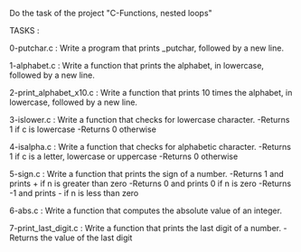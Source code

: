 Do the task of the project "C-Functions, nested loops"

TASKS :

0-putchar.c : Write a program that prints _putchar, followed by a new line.

1-alphabet.c : Write a function that prints the alphabet, in lowercase, followed by a new line.

2-print_alphabet_x10.c : Write a function that prints 10 times the alphabet, in lowercase, followed by a new line.

3-islower.c : Write a function that checks for lowercase character.
-Returns 1 if c is lowercase
-Returns 0 otherwise

4-isalpha.c : Write a function that checks for alphabetic character.
-Returns 1 if c is a letter, lowercase or uppercase
-Returns 0 otherwise

5-sign.c : Write a function that prints the sign of a number.
-Returns 1 and prints + if n is greater than zero
-Returns 0 and prints 0 if n is zero
-Returns -1 and prints - if n is less than zero

6-abs.c : Write a function that computes the absolute value of an integer.

7-print_last_digit.c : Write a function that prints the last digit of a number.
-Returns the value of the last digit

